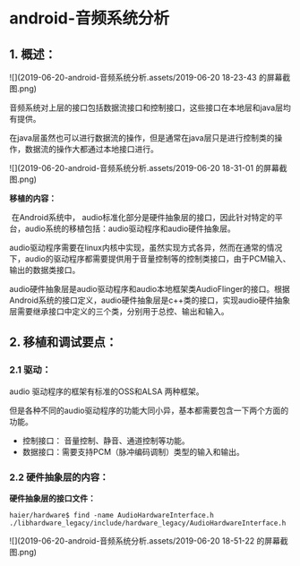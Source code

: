 # android-音频系统分析

## 1. 概述：

![](2019-06-20-android-音频系统分析.assets/2019-06-20 18-23-43 的屏幕截图.png)

音频系统对上层的接口包括数据流接口和控制接口，这些接口在本地层和java层均有提供。

在java层虽然也可以进行数据流的操作，但是通常在java层只是进行控制类的操作，数据流的操作大都通过本地接口进行。

![](2019-06-20-android-音频系统分析.assets/2019-06-20 18-31-01 的屏幕截图.png)

**移植的内容：**

​		在Android系统中， audio标准化部分是硬件抽象层的接口，因此针对特定的平台，audio系统的移植包括：audio驱动程序和audio硬件抽象层。

​		audio驱动程序需要在linux内核中实现，虽然实现方式各异，然而在通常的情况下，audio的驱动程序都需要提供用于音量控制等的控制类接口，由于PCM输入、输出的数据类接口。

​		audio硬件抽象层是audio驱动程序和audio本地框架类AudioFlinger的接口。根据Android系统的接口定义，audio硬件抽象层是c++类的接口，实现audio硬件抽象层需要继承接口中定义的三个类，分别用于总控、输出和输入。



## 2. 移植和调试要点：

### 2.1 驱动：

audio 驱动程序的框架有标准的OSS和ALSA 两种框架。

但是各种不同的audio驱动程序的功能大同小异，基本都需要包含一下两个方面的功能。

- 控制接口： 音量控制、静音、通道控制等功能。
- 数据接口：需要支持PCM（脉冲编码调制）类型的输入和输出。

### 2.2 硬件抽象层的内容：

**硬件抽象层的接口文件：**

```shell
haier/hardware$ find -name AudioHardwareInterface.h
./libhardware_legacy/include/hardware_legacy/AudioHardwareInterface.h
```

![](2019-06-20-android-音频系统分析.assets/2019-06-20 18-51-22 的屏幕截图.png)



